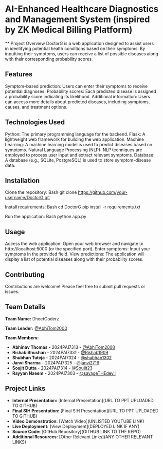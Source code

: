 # AI-Enhanced Healthcare Diagnostics and Management System (inspired by ZK Medical Billing Platform)
** Project Overview
DoctorG is a web application designed to assist users in identifying potential health conditions based on their symptoms. By inputting their symptoms, users can receive a list of possible diseases along with their corresponding probability scores.

## Features
Symptom-based prediction: Users can enter their symptoms to receive potential diagnoses.
Probability scores: Each predicted disease is assigned a probability score indicating its likelihood.
Additional information: Users can access more details about predicted diseases, including symptoms, causes, and treatment options.

## Technologies Used
Python: The primary programming language for the backend.
Flask: A lightweight web framework for building the web application.
Machine Learning: A machine learning model is used to predict diseases based on symptoms.
Natural Language Processing (NLP): NLP techniques are employed to process user input and extract relevant symptoms.
Database: A database (e.g., SQLite, PostgreSQL) is used to store symptom-disease data.

## Installation
Clone the repository:
Bash
git clone https://github.com/your-username/DoctorG.git


Install requirements:
Bash
cd DoctorG
pip install -r requirements.txt


Run the application:
Bash
python app.py


## Usage
Access the web application: Open your web browser and navigate to http://localhost:5000 (or the specified port).
Enter symptoms: Input your symptoms in the provided field.
View predictions: The application will display a list of potential diseases along with their probability scores.

## Contributing
Contributions are welcome! Please feel free to submit pull requests or issues.

## Team Details

**Team Name:** DheetCoderz

**Team Leader:** [@AbhiTom2000](https://github.com/AbhiTom2000)

**Team Members:**

- **Abhinav Thomas** - 2024PAI7313 - [@AbhiTom2000](https://github.com/AbhiTom2000)
- **Rishab Bhushan** - 2024PAI7331 - [@Rishab1909](https://github.com/Rishab1909)
- **Shubhan Tuteja** - 2024PAI7324 - [@shubhan1302](https://github.com/shubhan1302)
- **Janvi Sharma** - 2024PAI7325 - [@janvi2716](https://github.com/janvi2716)
- **Soujit Dutta** - 2024PAI7314 - [@Soujit23](https://github.com/Soujit23)
- **Rayyan Naeem** - 2024PAI7303 - [@savageTHEdevil](https://github.com/savageTHEdevil)

## Project Links

- **Internal Presentation:** [Internal Presentation](URL TO PPT UPLOADED TO GITHUB)
- **Final SIH Presentation:** [Final SIH Presentation](URL TO PPT UPLOADED TO GITHUB)
- **Video Demonstration:** [Watch Video](UNLISTED YOUTUBE LINK)
- **Live Deployment:** [View Deployment](DEPLOYED LINK IF ANY)
- **Source Code:** [GitHub Repository](GITHUB LINK TO THE REPO)
- **Additional Resources:** [Other Relevant Links](ANY OTHER RELEVANT LINKS)
